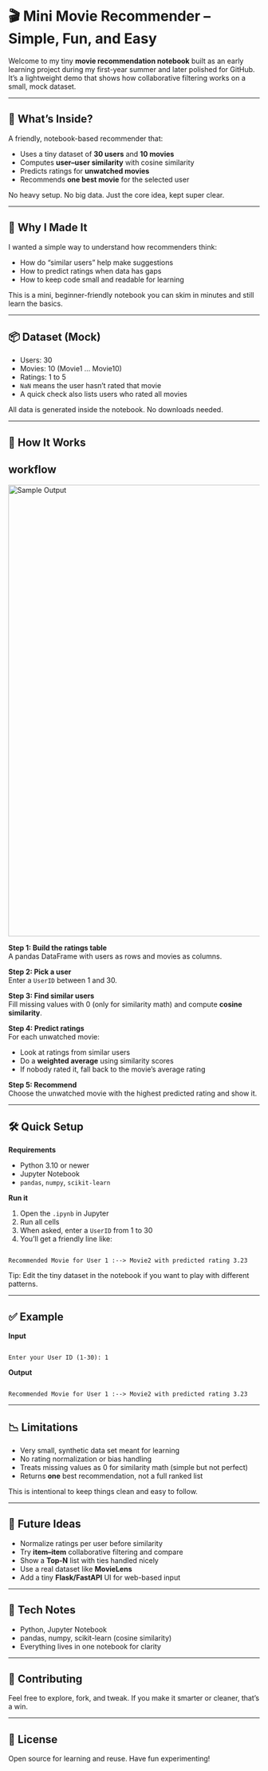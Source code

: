 
# 🎬 Mini Movie Recommender – Simple, Fun, and Easy

Welcome to my tiny **movie recommendation notebook** built as an early learning project during my first-year summer and later polished for GitHub. It’s a lightweight demo that shows how collaborative filtering works on a small, mock dataset.

---

## 🎯 What’s Inside?

A friendly, notebook-based recommender that:
- Uses a tiny dataset of **30 users** and **10 movies**
- Computes **user–user similarity** with cosine similarity
- Predicts ratings for **unwatched movies**
- Recommends **one best movie** for the selected user

No heavy setup. No big data. Just the core idea, kept super clear.

---

## 🍿 Why I Made It

I wanted a simple way to understand how recommenders think:
- How do “similar users” help make suggestions
- How to predict ratings when data has gaps
- How to keep code small and readable for learning

This is a mini, beginner-friendly notebook you can skim in minutes and still learn the basics.

---

## 📦 Dataset (Mock)

- Users: 30  
- Movies: 10 (Movie1 … Movie10)  
- Ratings: 1 to 5  
- `NaN` means the user hasn’t rated that movie  
- A quick check also lists users who rated all movies

All data is generated inside the notebook. No downloads needed.

---

## 🧠 How It Works

## workflow
<img src="reccomendation.png" alt="Sample Output" width="903" />


**Step 1: Build the ratings table**  
A pandas DataFrame with users as rows and movies as columns.

**Step 2: Pick a user**  
Enter a `UserID` between 1 and 30.

**Step 3: Find similar users**  
Fill missing values with 0 (only for similarity math) and compute **cosine similarity**.

**Step 4: Predict ratings**  
For each unwatched movie:
- Look at ratings from similar users
- Do a **weighted average** using similarity scores
- If nobody rated it, fall back to the movie’s average rating

**Step 5: Recommend**  
Choose the unwatched movie with the highest predicted rating and show it.

---

## 🛠️ Quick Setup

**Requirements**
- Python 3.10 or newer
- Jupyter Notebook
- `pandas`, `numpy`, `scikit-learn`

**Run it**
1. Open the `.ipynb` in Jupyter  
2. Run all cells  
3. When asked, enter a `UserID` from 1 to 30  
4. You’ll get a friendly line like:
```

Recommended Movie for User 1 :--> Movie2 with predicted rating 3.23

```

Tip: Edit the tiny dataset in the notebook if you want to play with different patterns.

---

## ✅ Example

**Input**
```

Enter your User ID (1-30): 1

```

**Output**
```

Recommended Movie for User 1 :--> Movie2 with predicted rating 3.23

```

---

## 📉 Limitations

- Very small, synthetic data set meant for learning  
- No rating normalization or bias handling  
- Treats missing values as 0 for similarity math (simple but not perfect)  
- Returns **one** best recommendation, not a full ranked list

This is intentional to keep things clean and easy to follow.

---

## 🚀 Future Ideas

- Normalize ratings per user before similarity  
- Try **item–item** collaborative filtering and compare  
- Show a **Top-N** list with ties handled nicely  
- Use a real dataset like **MovieLens**  
- Add a tiny **Flask/FastAPI** UI for web-based input

---

## 🔧 Tech Notes

- Python, Jupyter Notebook  
- pandas, numpy, scikit-learn (cosine similarity)  
- Everything lives in one notebook for clarity

---

## 🤝 Contributing

Feel free to explore, fork, and tweak. If you make it smarter or cleaner, that’s a win.

---

## 📝 License

Open source for learning and reuse. Have fun experimenting!
